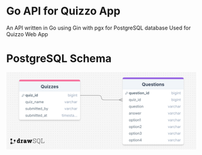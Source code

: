 # Go API for Quizzo App

An API written in Go using Gin with pgx for PostgreSQL database
Used for Quizzo Web App

# PostgreSQL Schema

<p align="center">
    <img src="quizzo_schema.png">
</p>
